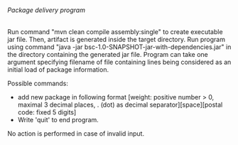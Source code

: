 ###### Package delivery program

Run command "mvn clean compile assembly:single" to create executable jar file. Then, artifact is generated inside the target directory. Run program using command "java -jar bsc-1.0-SNAPSHOT-jar-with-dependencies.jar" in the directory containing the generated jar file. Program can take one argument specifying filename of file containing lines being considered as an initial load of package information.

Possible commands:

- add new package in following format [weight: positive number > 0, maximal 3 decimal places, . (dot) as decimal separator][space][postal code: fixed 5 digits]
- Write 'quit' to end program.

No action is performed in case of invalid input.